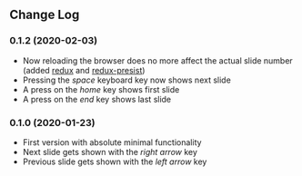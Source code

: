 ## Change Log

### 0.1.2 (2020-02-03)
- Now reloading the browser does no more affect the actual slide number  
  (added [redux](https://github.com/reduxjs/redux) and [redux-presist](https://github.com/rt2zz/redux-persist))
- Pressing the _space_ keyboard key now shows next slide
- A press on the _home_ key shows first slide
- A press on the _end_ key shows last slide

### 0.1.0 (2020-01-23)
- First version with absolute minimal functionality
- Next slide gets shown with the _right arrow_ key
- Previous slide gets shown with the _left arrow_ key
